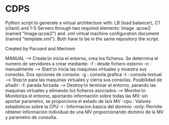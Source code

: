# CDPS


   Python script to generate a virtual architecture with: LB (load balancer), C1 (client) and 1-5 Servers through two required elements: Image .qcow2 (named "Image.qcow2") and .xml virtual machine configuration document (named "template.xml"). Both have to be in the same repository the script.
  
  
  
  
  
   Created by Pacoard and Merinom







MANUAL
	--> Create:\n inicia el entorno, crea los ficheros. Se determina el numero de servidores a crear mediante:
	-f : desde fichero esterno
	-n : manualmente
	--> Start:\n inicia las maquinas virtuales y muestra sus consolas. Dos opciones de consola:
	-g : consola grafica
	-t : consola textual
	--> Stop:\n para las maquinas virtuales y cierra sus consolas. Posibilidad de añadir:
	-f: parada forzada
	--> Destroy:\n terminar el entorno, parando las maquinas virtuales y elimando los ficheros asociados
	--> Monitor:\n Monitoriza el entorno, aportardo información sobre todas las MV:
	 sin aportar parametro, se proporciona el estado de la/s MV
	-cpu : Valores estadisticos sobre la CPU
	-i : Informacion basica del dominio
	-only: Permite obtener informacion individual de una MV proporcionando dominio de la MV y parametro de consulta.
